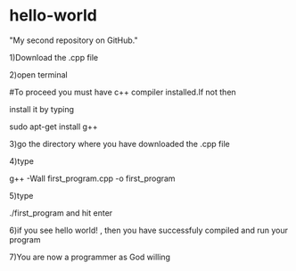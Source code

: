 # hello-world
"My second repository on GitHub."

1)Download the .cpp file 

2)open terminal 

#To proceed you must have c++ compiler installed.If not then 

install it by typing 

sudo apt-get install g++

3)go the directory where you have downloaded the .cpp file

4)type  

g++ -Wall first_program.cpp -o first_program  

5)type  

./first_program and hit enter

6)if you see hello world! , then you have successfuly compiled and run your program

7)You are now a programmer as God willing


